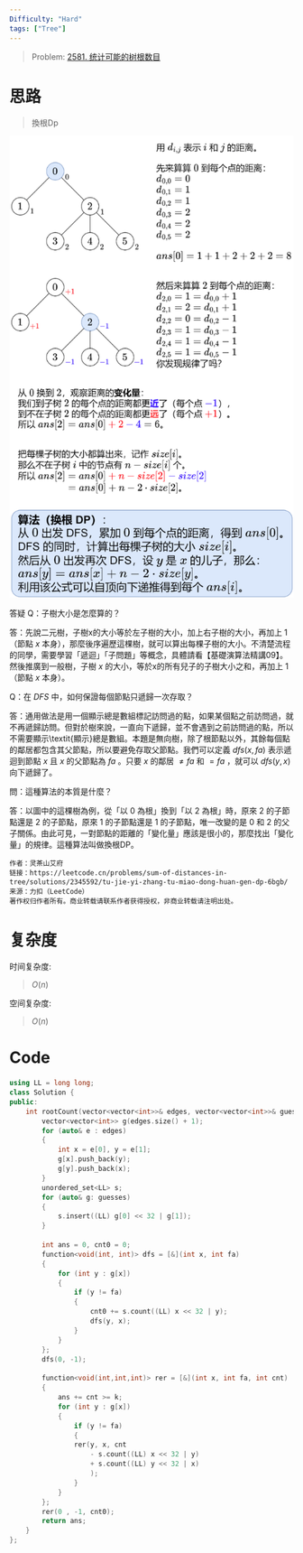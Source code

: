 ```yaml
---
Difficulty: "Hard"
tags: ["Tree"]
---
```


> Problem: [2581. 统计可能的树根数目](https://leetcode.cn/problems/count-number-of-possible-root-nodes/description/)

# 思路

> 換根Dp

![alt text](../Images/換根DP.png)

答疑
Q：子樹大小是怎麼算的？

答：先說二元樹，子樹x的大小等於左子樹的大小，加上右子樹的大小，再加上 $1$ （節點 $x$ 本身），那麼後序遍歷這棵樹，就可以算出每棵子樹的大小。不清楚流程的同學，需要學習「遞迴」「子問題」等概念，具體請看【基礎演算法精講09】。然後推廣到一般樹，子樹 $x$ 的大小，等於x的所有兒子的子樹大小之和，再加上 $1$（節點 $x$ 本身）。

Q：在 $DFS$ 中，如何保證每個節點只遞歸一次存取？

答：通用做法是用一個顯示總是數組標記訪問過的點，如果某個點之前訪問過，就不再遞歸訪問。但對於樹來說，一直向下遞歸，並不會遇到之前訪問過的點，所以不需要顯示\textit{顯示}總是數組。本題是無向樹，除了根節點以外，其餘每個點的鄰居都包含其父節點，所以要避免存取父節點。我們可以定義 $\textit{dfs}(x,\textit{fa})$ 表示遞迴到節點 $x$ 且 $x$ 的父節點為 $fa$ 。只要 $x$ 的鄰居 $\ne \textit{fa}$ 和 $=fa$ ，就可以 $\textit{dfs}(y,x)$ 向下遞歸了。

問：這種算法的本質是什麼？

答：以圖中的這棵樹為例，從「以 $0$ 為根」換到「以 $2$ 為根」時，原來 $2$ 的子節點還是 $2$ 的子節點，原來 $1$ 的子節點還是 $1$ 的子節點，唯一改變的是  $0$  和  $2$  的父子關係。由此可見，一對節點的距離的「變化量」應該是很小的，那麼找出「變化量」的規律。這種算法叫做換根DP。

```
作者：灵茶山艾府
链接：https://leetcode.cn/problems/sum-of-distances-in-tree/solutions/2345592/tu-jie-yi-zhang-tu-miao-dong-huan-gen-dp-6bgb/
来源：力扣（LeetCode）
著作权归作者所有。商业转载请联系作者获得授权，非商业转载请注明出处。
```

# 复杂度

时间复杂度:
> $O(n)$

空间复杂度:
> $O(n)$

# Code
```C++
using LL = long long;
class Solution {
public:
    int rootCount(vector<vector<int>>& edges, vector<vector<int>>& guesses, int k) {
        vector<vector<int>> g(edges.size() + 1);
        for (auto& e : edges)
        {
            int x = e[0], y = e[1];
            g[x].push_back(y);
            g[y].push_back(x);
        }
        unordered_set<LL> s;
        for (auto& g: guesses)
        {
            s.insert((LL) g[0] << 32 | g[1]);
        }

        int ans = 0, cnt0 = 0;
        function<void(int, int)> dfs = [&](int x, int fa)
        {
            for (int y : g[x])
            {
                if (y != fa)
                {
                    cnt0 += s.count((LL) x << 32 | y);
                    dfs(y, x);
                }
            }
        };
        dfs(0, -1);
        
        function<void(int,int,int)> rer = [&](int x, int fa, int cnt)
        {
            ans += cnt >= k;
            for (int y : g[x])
            {
                if (y != fa)
                {
                rer(y, x, cnt 
                    - s.count((LL) x << 32 | y)
                    + s.count((LL) y << 32 | x)
                    );
                }
            }
        };
        rer(0 , -1, cnt0);
        return ans;
    }
};
```
  
